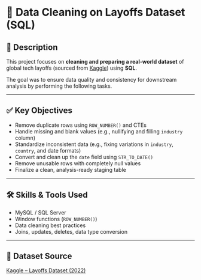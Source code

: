 
# 🧼 Data Cleaning on Layoffs Dataset (SQL)

## 📄 Description
This project focuses on **cleaning and preparing a real-world dataset** of global tech layoffs (sourced from [Kaggle](https://www.kaggle.com/datasets/swaptr/layoffs-2022)) using **SQL**.

The goal was to ensure data quality and consistency for downstream analysis by performing the following tasks.

---

## ✅ Key Objectives
- Remove duplicate rows using `ROW_NUMBER()` and CTEs
- Handle missing and blank values (e.g., nullifying and filling `industry` column)
- Standardize inconsistent data (e.g., fixing variations in `industry`, `country`, and date formats)
- Convert and clean up the `date` field using `STR_TO_DATE()`
- Remove unusable rows with completely null values
- Finalize a clean, analysis-ready staging table

---

## 🛠️ Skills & Tools Used
- MySQL / SQL Server
- Window functions (`ROW_NUMBER()`)
- Data cleaning best practices
- Joins, updates, deletes, data type conversion

---

## 📁 Dataset Source
[Kaggle – Layoffs Dataset (2022)](https://www.kaggle.com/datasets/swaptr/layoffs-2022)
